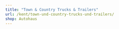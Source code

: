 ```yaml
---
title: "Town & Country Trucks & Trailers"
url: /kent/town-und-country-trucks-und-trailers/
shop: Autohaus
---
```

